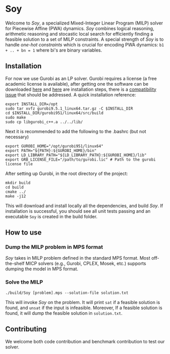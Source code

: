 # Soy

Welcome to *Soy*, a specialized Mixed-Integer Linear Program (MILP) solver for Piecewise Affine (PWA) dynamics. *Soy* combines logical reasoning, arithmetic reasoning and stocastic local search for efficiently finding a feasible solution to a set of MILP constraints. A special strength of *Soy* is to handle *one-hot constraints* which is crucial for encoding PWA dynamics: ``b1 + .. + bn = 1`` where bi's are binary variables.


## Installation
For now we use Gurobi as an LP solver. Gurobi requires a license (a free
academic license is available), after getting one the software can be downloaded
[here](https://www.gurobi.com/downloads/gurobi-optimizer-eula/) and [here](https://www.gurobi.com/documentation/9.5/quickstart_linux/software_installation_guid.html#section:Installation) are
installation steps, there is a [compatibility
issue](https://support.gurobi.com/hc/en-us/articles/360039093112-C-compilation-on-Linux) that should be addressed.
A quick installation reference:
```
export INSTALL_DIR=/opt
sudo tar xvfz gurobi9.5.1_linux64.tar.gz -C $INSTALL_DIR
cd $INSTALL_DIR/gurobi951/linux64/src/build
sudo make
sudo cp libgurobi_c++.a ../../lib/
```
Next it is recommended to add the following to the .bashrc (but not necessary) 
```
export GUROBI_HOME="/opt/gurobi951/linux64"
export PATH="${PATH}:${GUROBI_HOME}/bin"
export LD_LIBRARY_PATH="${LD_LIBRARY_PATH}:${GUROBI_HOME}/lib"
export GRB_LICENSE_FILE="/path/to/gurobi.lic" # Path to the gurobi license file
```

After setting up Gurobi, in the root directory of the project:
```
mkdir build
cd build
cmake ../
make -j12
```

This will download and install locally all the dependencies, and build *Soy*. If installation is successful, you should see all unit tests passing and an executable `Soy` is created in the build folder. 

## How to use

### Dump the MILP problem in MPS format
*Soy* takes in MILP problem defined in the standard MPS format. Most off-the-shelf MICP solvers (e.g., Gurobi, CPLEX, Mosek, etc.) supports dumping the model in MPS format. 

### Solve the MILP

``./build/Soy [problem].mps --solution-file solution.txt``

This will invoke *Soy* on the problem. It will print `sat` if a feasible solution is found, and `unsat` if the input is infeasible.
Moreover, If a feasible solution is found, it will dump the feasible solution in `solution.txt`. 

## Contributing
We welcome both code contribution and benchmark contribution to test our solver.
